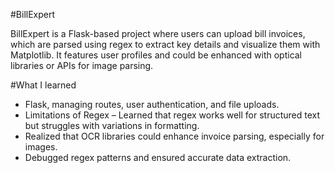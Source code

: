 #BillExpert

BillExpert is a Flask-based project where users can upload bill invoices, which are parsed using regex to extract key details and visualize them with Matplotlib.
It features user profiles and could be enhanced with optical libraries or APIs for image parsing.

#What I learned 

*  Flask, managing routes, user authentication, and file uploads.
*  Limitations of Regex – Learned that regex works well for structured text but struggles with variations in formatting.
*  Realized that OCR libraries could enhance invoice parsing, especially for images.
*  Debugged regex patterns and ensured accurate data extraction.
